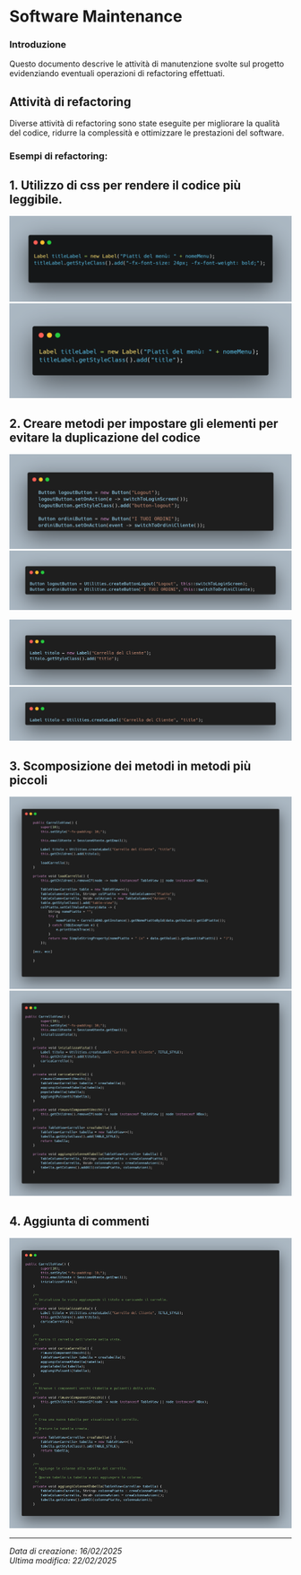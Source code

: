 # Software Maintenance

### Introduzione 

Questo documento descrive le attività di manutenzione svolte sul progetto evidenziando eventuali operazioni di refactoring effettuati.

## Attività di refactoring

Diverse attività di refactoring sono state eseguite per migliorare la qualità del codice, ridurre la complessità e ottimizzare le prestazioni del software.

### Esempi di refactoring:

## 1. Utilizzo di css per rendere il codice più leggibile.
![Before1](images/Code1Before.png)
![After1](images/Code1After.png)

## 2. Creare metodi per impostare gli elementi per evitare la duplicazione del codice
![Before2-1](images/Code2Before.png)
![After2-1](images/Code2After.png)

![Before2-2](images/Code2-2Before.png)
![After2-2](images/Code2-2After.png)

## 3. Scomposizione dei metodi in metodi più piccoli
![Before3](images/Code3Before.png)
![After3](images/Code3After.png)

## 4. Aggiunta di commenti
![After4](images/Code4After.png)

---

*Data di creazione: 16/02/2025 \
Ultima modifica: 22/02/2025*